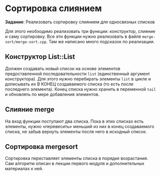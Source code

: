 # Сортировка слиянием
**Задание**: Реализовать сортировку слиянием для односвязных списков

Для этого необходимо реализовать три функции: конструктор, слияние и саму сортировку. Все эти функции нужно реализовать в файле `merge-sort/merge-sort.cpp`. Там же написано много подсказок по реализации.

## Конструктор List::List
Должен создавать новый список на основе элементов предоставленной последовательности `list` (единственный аргумент конструктора). Для этого нужно перебирать элементы `list` в цикле и дописывать их В КОНЕЦ создаваемого списка (то есть после последнего элемента). Конец списка нужно хранить в переменной `tail` и обновлять по мере добавления элементов.

## Слияние merge
На вход функции поступают два списка. Пока в этих списках есть элементы, нужно «перевесить» меньший из них в конец создаваемого списка, не забыв вернуть элементы после него в исходный список.

## Сортировка mergesort
Сортировка переставляет элементы списка в порядке возрастания. Сам алгоритм описан в лекции первого модуля и дополнительных материалах к ней.
